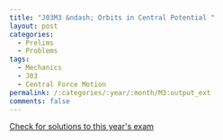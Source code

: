 ```yaml
---
title: "J03M3 &ndash; Orbits in Central Potential "
layout: post
categories:
  - Prelims
  - Problems
tags:
  - Mechanics
  - J03
  - Central Force Motion
permalink: /:categories/:year/:month/M3:output_ext
comments: false
---
```

<object data="2003J3M.pdf" type="application/pdf" width="100%" height="500"></object>
<div class="message"><a href='https://princetonprelim.com/prelim/10/'>Check for solutions to this year's exam</a></div>
